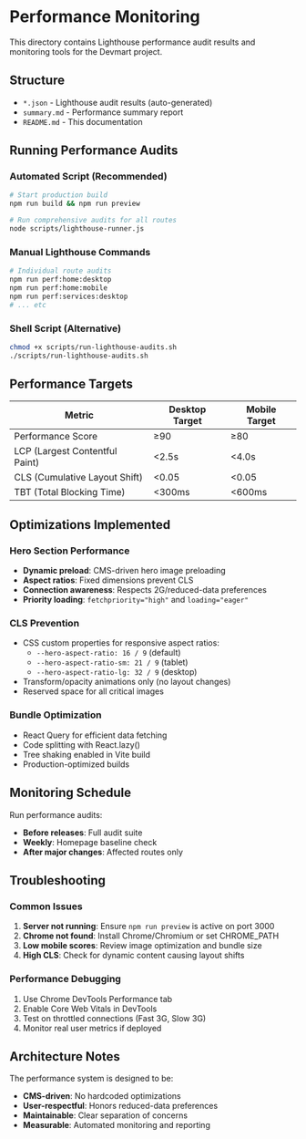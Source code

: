 # Performance Monitoring

This directory contains Lighthouse performance audit results and monitoring tools for the Devmart project.

## Structure

- `*.json` - Lighthouse audit results (auto-generated)
- `summary.md` - Performance summary report
- `README.md` - This documentation

## Running Performance Audits

### Automated Script (Recommended)
```bash
# Start production build
npm run build && npm run preview

# Run comprehensive audits for all routes
node scripts/lighthouse-runner.js
```

### Manual Lighthouse Commands
```bash
# Individual route audits
npm run perf:home:desktop
npm run perf:home:mobile
npm run perf:services:desktop
# ... etc
```

### Shell Script (Alternative)
```bash
chmod +x scripts/run-lighthouse-audits.sh
./scripts/run-lighthouse-audits.sh
```

## Performance Targets

| Metric | Desktop Target | Mobile Target |
|--------|---------------|---------------|
| Performance Score | ≥90 | ≥80 |
| LCP (Largest Contentful Paint) | <2.5s | <4.0s |
| CLS (Cumulative Layout Shift) | <0.05 | <0.05 |
| TBT (Total Blocking Time) | <300ms | <600ms |

## Optimizations Implemented

### Hero Section Performance
- **Dynamic preload**: CMS-driven hero image preloading
- **Aspect ratios**: Fixed dimensions prevent CLS
- **Connection awareness**: Respects 2G/reduced-data preferences
- **Priority loading**: `fetchpriority="high"` and `loading="eager"`

### CLS Prevention
- CSS custom properties for responsive aspect ratios:
  - `--hero-aspect-ratio: 16 / 9` (default)
  - `--hero-aspect-ratio-sm: 21 / 9` (tablet)
  - `--hero-aspect-ratio-lg: 32 / 9` (desktop)
- Transform/opacity animations only (no layout changes)
- Reserved space for all critical images

### Bundle Optimization
- React Query for efficient data fetching
- Code splitting with React.lazy()
- Tree shaking enabled in Vite build
- Production-optimized builds

## Monitoring Schedule

Run performance audits:
- **Before releases**: Full audit suite
- **Weekly**: Homepage baseline check
- **After major changes**: Affected routes only

## Troubleshooting

### Common Issues
1. **Server not running**: Ensure `npm run preview` is active on port 3000
2. **Chrome not found**: Install Chrome/Chromium or set CHROME_PATH
3. **Low mobile scores**: Review image optimization and bundle size
4. **High CLS**: Check for dynamic content causing layout shifts

### Performance Debugging
1. Use Chrome DevTools Performance tab
2. Enable Core Web Vitals in DevTools
3. Test on throttled connections (Fast 3G, Slow 3G)
4. Monitor real user metrics if deployed

## Architecture Notes

The performance system is designed to be:
- **CMS-driven**: No hardcoded optimizations
- **User-respectful**: Honors reduced-data preferences  
- **Maintainable**: Clear separation of concerns
- **Measurable**: Automated monitoring and reporting